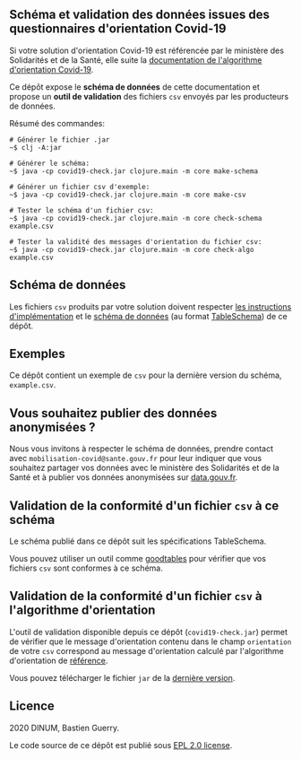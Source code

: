 ## Schéma et validation des données issues des questionnaires d'orientation Covid-19

Si votre solution d'orientation Covid-19 est référencée par le ministère des Solidarités et de la Santé, elle suite la [documentation de l'algorithme d'orientation Covid-19](https://delegation-numerique-en-sante.github.io/covid19-algorithme-orientation/).

Ce dépôt expose le **schéma de données** de cette documentation et propose un **outil de validation** des fichiers `csv` envoyés par les producteurs de données.

Résumé des commandes:

	# Générer le fichier .jar
	~$ clj -A:jar

	# Générer le schéma:
	~$ java -cp covid19-check.jar clojure.main -m core make-schema

	# Générer un fichier csv d'exemple:
	~$ java -cp covid19-check.jar clojure.main -m core make-csv

	# Tester le schéma d'un fichier csv:
	~$ java -cp covid19-check.jar clojure.main -m core check-schema example.csv

	# Tester la validité des messages d'orientation du fichier csv:
	~$ java -cp covid19-check.jar clojure.main -m core check-algo example.csv

## Schéma de données

Les fichiers `csv` produits par votre solution doivent respecter [les instructions d'implémentation](https://github.com/Delegation-numerique-en-sante/covid19-algorithme-orientation/blob/master/implementation.org#variables-%C3%A0-obligatoirement-sauvegarder-pour-partage) et le [schéma de données](schema.json) (au format [TableSchema](https://frictionlessdata.io/table-schema/)) de ce dépôt.

## Exemples

Ce dépôt contient un exemple de `csv` pour la dernière version du schéma, `example.csv`.

## Vous souhaitez publier des données anonymisées ?

Nous vous invitons à respecter le schéma de données, prendre contact avec `mobilisation-covid@sante.gouv.fr` pour leur indiquer que vous souhaitez partager vos données avec le ministère des Solidarités et de la Santé et à publier vos données anonymisées sur [data.gouv.fr](https://www.data.gouv.fr/fr/).

## Validation de la conformité d'un fichier `csv` à ce schéma

Le schéma publié dans ce dépôt suit les spécifications TableSchema.

Vous pouvez utiliser un outil comme [goodtables](https://github.com/frictionlessdata/goodtables-py) pour vérifier que vos fichiers `csv` sont conformes à ce schéma.

## Validation de la conformité d'un fichier `csv` à l'algorithme d'orientation

L'outil de validation disponible depuis ce dépôt (`covid19-check.jar`) permet de vérifier que le message d'orientation contenu dans le champ `orientation` de votre `csv` correspond au message d'orientation calculé par l'algorithme d'orientation de [référence](https://delegation-numerique-en-sante.github.io/covid19-algorithme-orientation/).

Vous pouvez télécharger le fichier `jar` de la [dernière version](https://github.com/Delegation-numerique-en-sante/covid19-algorithme-orientation-check/releases/).

## Licence

2020 DINUM, Bastien Guerry.

Le code source de ce dépôt est publié sous [EPL 2.0 license](LICENSE).
